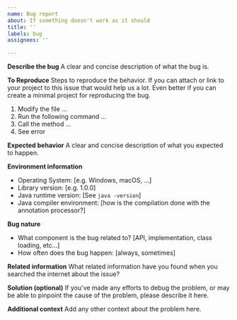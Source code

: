 ```yaml
---
name: Bug report
about: If something doesn't work as it should
title: ''
labels: bug
assignees: ''

---
```


**Describe the bug**
A clear and concise description of what the bug is.

**To Reproduce**
Steps to reproduce the behavior. If you can attach or link to your project to this issue that would help us a lot. Even better if you can create a minimal project for reproducing the bug.

1. Modify the file ...
2. Run the following command ...
3. Call the method ...
4. See error

**Expected behavior**
A clear and concise description of what you expected to happen.

**Environment information**
 - Operating System: [e.g. Windows, macOS, ...]
 - Library version: [e.g. 1.0.0]
 - Java runtime version: [See `java -version`]
 - Java compiler environment: [how is the compilation done with the annotation processor?]

**Bug nature**
 - What component is the bug related to? [API, implementation, class loading, etc...]
 - How often does the bug happen: [always, sometimes]

**Related information**
What related information have you found when you searched the internet about the issue?

**Solution (optional)**
If you've made any efforts to debug the problem, or may be able to pinpoint the cause of the problem, please describe it here.

**Additional context**
Add any other context about the problem here.
